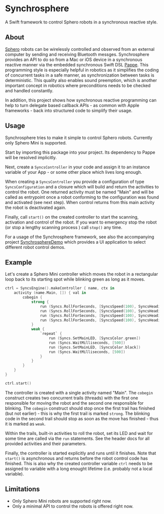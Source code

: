 # Synchrosphere

A Swift framework to control Sphero robots in a synchronous reactive style.

## About

[Sphero](https://sphero.com) robots can be wirelessly controlled and observed from an external computer by sending and receiving Bluetooth messges. Synchrosphere provides an API to do so from a Mac or iOS device in a synchronous reactive manner via the embedded synchronous Swift DSL [Pappe](https://github.com/frameworklabs/Pappe). This programming style is especially helpful in robotics as it simplifies the coding of concurrent tasks in a safe manner, as synchronization between tasks is deterministic. This quality also enables sound preemption, which is another important concept in robotics where preconditions needs to be checked and handled constantly.

In addition, this project shows how synchronous reactive programming can help to turn delegate based callback APIs - as common with Apple frameworks - back into structured code to simplify their usage.

## Usage

Synchrosphere tries to make it simple to control Sphero robots. Currently only Sphero Mini is supported.

Start by importing this package into your project. Its dependency to Pappe will be resolved implicitly.

Next, create a `SyncsController` in your code and assign it to an instance variable of your App - or some other place which lives long enough. 

When creating a `SyncsController` you provide a configuration of type `SyncsConfiguration` and a closure which will build and return the activities to control the robot. One returned activity must be named "Main" and will be called as entrypoint once a robot conforming to the configuration was found and activated (see next step). When control returns from this main activity the robot is deactivated again.

Finally, call `start()` on the created controller to start the scanning, activation and control of the robot. If you want to emergency stop the robot (or stop a lengthy scanning process ) call `stop()` any time.

For a usage of the Synchrosphere framework, see also the accompanying project [SynchrosphereDemo](https://github.com/frameworklabs/SynchrosphereDemo) which provides a UI application to select different robot control demos.

## Example

Let's create a Sphero Mini controller which moves the robot in a rectangular loop back to its starting spot while blinking green as long as it moves.

```Swift
ctrl = SyncsEngine().makeController { name, ctx in
    activity (name.Main, []) { val in
        cobegin {
            strong {
                run (Syncs.RollForSeconds, [SyncsSpeed(100), SyncsHeading(0), SyncsDir.forward, 3])
                run (Syncs.RollForSeconds, [SyncsSpeed(100), SyncsHeading(90), SyncsDir.forward, 2])
                run (Syncs.RollForSeconds, [SyncsSpeed(100), SyncsHeading(180), SyncsDir.forward, 3])
                run (Syncs.RollForSeconds, [SyncsSpeed(100), SyncsHeading(270), SyncsDir.forward, 2])
            }
            weak {
                `repeat` {
                    run (Syncs.SetMainLED, [SyncsColor.green])
                    run (Syncs.WaitMilliseconds, [500])
                    run (Syncs.SetMainLED, [SyncsColor.black])
                    run (Syncs.WaitMilliseconds, [500])
                }
            }
        }
    }
}

ctrl.start()
```
The controller is created with a single activity named "Main". The `cobegin` construct creates two concurrent trails (threads) with the first one responsible for moving the robot and the second one responsible for blinking. The `cobegin` construct should stop once the first trail has finished (but not earlier) - this is why the first trail is marked `strong`. The blinking code in the second trail should stop as soon as the move has finished - thus it is marked as `weak`.

Within the trails, built-in activities to roll the robot, set its LED and wait for some time are called via the `run` statements. See the header docs for all provided activities and their parameters.

Finally, the controller is started explicitly and runs until it finishes. Note that `start()` is asynchronous and returns before the robot control code has finished. This is also why the created controller variable `ctrl` needs to be assigned to variable with a long enought lifetime (i.e. probably not a local variable).

## Limitations

- Only Sphero Mini robots are supported right now.
- Only a minimal API to control the robots is offered right now.
